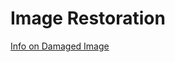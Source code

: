 # Image Restoration

[Info on Damaged Image](https://docs.google.com/document/d/1O3PXV3wKXBiF51kPgFZDXgivsQBspBD06RAJWelmowY/edit?usp=sharing)
